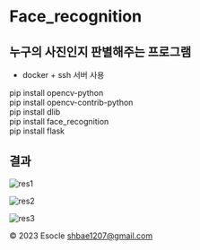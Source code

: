 # Face_recognition

## 누구의 사진인지 판별해주는 프로그램<br/> 
* docker + ssh 서버 사용<br/> 

pip install opencv-python<br/> 
pip install opencv-contrib-python<br/> 
pip install dlib<br/> 
pip install face_recognition<br/> 
pip install flask<br/> 

## 결과
![res1](https://user-images.githubusercontent.com/91296140/222355237-15555389-a634-4cc8-a22e-8d539a961081.jpg)<br/> 

![res2](https://user-images.githubusercontent.com/91296140/222355270-a36ac71d-fc60-423a-a13a-89bb200e9055.jpg)<br/> 

![res3](https://user-images.githubusercontent.com/91296140/222355377-9c7dc6b0-a2d5-47ad-9986-9179819da4fe.jpg)<br/> 

© 2023 Esocle shbae1207@gmail.com
